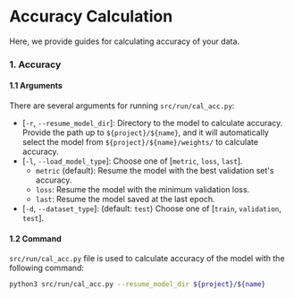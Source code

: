 # Accuracy Calculation
Here, we provide guides for calculating accuracy of your data.

### 1. Accuracy
#### 1.1 Arguments
There are several arguments for running `src/run/cal_acc.py`:
* [`-r`, `--resume_model_dir`]: Directory to the model to calculate accuracy. Provide the path up to `${project}/${name}`, and it will automatically select the model from `${project}/${name}/weights/` to calculate accuracy.
* [`-l`, `--load_model_type`]: Choose one of [`metric`, `loss`, `last`].
    * `metric` (default): Resume the model with the best validation set's accuracy.
    * `loss`: Resume the model with the minimum validation loss.
    * `last`: Resume the model saved at the last epoch.
* [`-d`, `--dataset_type`]: (default: `test`) Choose one of [`train`, `validation`, `test`].


#### 1.2 Command
`src/run/cal_acc.py` file is used to calculate accuracy of the model with the following command:
```bash
python3 src/run/cal_acc.py --resume_model_dir ${project}/${name}
```